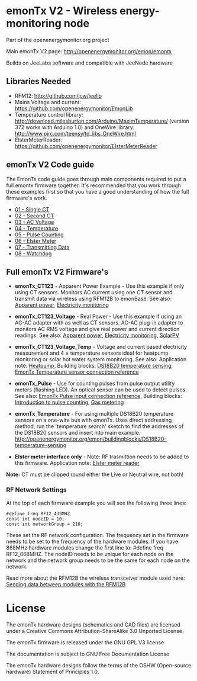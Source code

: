 # emonTx V2 - Wireless energy-monitoring node 

Part of the openenergymonitor.org project

Main emonTx V2 page: 
http://openenergymonitor.org/emon/emontx

Builds on JeeLabs software and compatible with JeeNode hardware

## Libraries Needed
* RFM12: http://github.com/jcw/jeelib
* Mains Voltage and current: https://github.com/openenergymonitor/EmonLib
* Temperature control library: http://download.milesburton.com/Arduino/MaximTemperature/ (version 372 works with Arduino 1.0) and OneWire library: http://www.pjrc.com/teensy/td_libs_OneWire.html
* ElsterMeterReader: https://github.com/openenergymonitor/ElsterMeterReader

## emonTx V2 Code guide
The EmonTx code guide goes through main components required to put a full emontx firmware together. It's recommended that you work through these examples first so that you have a good understanding of how the full firmware's work.
* [01 - Single CT](https://github.com/openenergymonitor/emonTxFirmware/tree/master/emonTxV2/Guide/a_SingleCT/a_SingleCT.ino)
* [02 - Second CT](https://github.com/openenergymonitor/emonTxFirmware/tree/master/emonTxV2/Guide/b_SecondCT/b_SecondCT.ino)
* [03 - AC Voltage](https://github.com/openenergymonitor/emonTxFirmware/tree/master/emonTxV2/Guide/c_ACVoltage/c_ACVoltage.ino)
* [04 - Temperature](https://github.com/openenergymonitor/emonTxFirmware/tree/master/emonTxV2/Guide/d_Temperature/d_Temperature.ino)
* [05 - Pulse Counting](https://github.com/openenergymonitor/emonTxFirmware/tree/master/emonTxV2/Guide/e_PulseCounting/e_PulseCounting.ino)
* [06 - Elster Meter](https://github.com/openenergymonitor/emonTxFirmware/tree/master/emonTxV2/Guide/f_ElsterMeter/f_ElsterMeter.ino)
* [07 - Transmitting Data](https://github.com/openenergymonitor/emonTxFirmware/tree/master/emonTxV2/Guide/g_TransmittingData/g_TransmittingData.ino)
* [08 - Watchdog](https://github.com/openenergymonitor/emonTxFirmware/tree/master/emonTxV2/Guide/h_watchdog/h_watchdog.ino)

## Full emonTx V2 Firmware's

* **emonTx_CT123** - Apparent Power Example - Use this example if only using CT sensors. Monitors AC current using one CT sensor and transmit data via wireless using RFM12B to emonBase. See also: [Apparent power](http://openenergymonitor.org/emon/buildingblocks/ac-power-introduction), [Electricity monitoring](http://openenergymonitor.org/emon/applications/homeenergy)

* **emonTx_CT123_Voltage** - Real Power - Use this example if using an AC-AC adapter with as well as CT sensors. AC-AC plug-in adapter to monitors AC RMS voltage and give real power and current direction readings. See also: [Apparent power](http://openenergymonitor.org/emon/buildingblocks/ac-power-introduction), [Electricity monitoring](http://openenergymonitor.org/emon/applications/homeenergy), [SolarPV](http://openenergymonitor.org/emon/applications/solarpv)

* **emonTx_CT123_Voltage_Temp** - Voltage and current based electricity measurement and 4 × temperature sensors ideal for heatpump monitoring or solar hot water system monitoring. See also: Application note: [Heatpump](http://openenergymonitor.org/emon/applications/heatpump), Building blocks: [DS18B20 temperature sensing](http://openenergymonitor.org/emon/buildingblocks/DS18B20-temperature-sensing), [EmonTx Temperature sensor connection reference](http://openenergymonitor.org/emon/emontx/reference%20)

* **emonTx_Pulse** - Use for counting pulses from pulse output utility meters (flashing LED). An optical sensor can be used to detect pulses. See also: [EmonTx Pulse input connection reference](http://openenergymonitor.org/emon/emontx/reference%20), Building blocks: [Introduction to pulse counting](http://openenergymonitor.org/emon/buildingblocks/introduction-to-pulse-counting), [Gas metering](http://openenergymonitor.org/emon/buildingblocks/gas-meter-monitoring)

* **emonTx_Temperature** - For using multiple DS18B20 temperature sensors on a one-wire bus with emonTx. Uses direct addressing method, run the 'temperature search' sketch to find the addresses of the DS18B20 sensors and insert into main example. http://openenergymonitor.org/emon/buildingblocks/DS18B20-temperature-sensing

* **Elster meter interface only** - Note: RF trasmittion needs to be added to this firmware. Application note: [Elster meter reader](http://openenergymonitor.blogspot.co.uk/2012/08/reading-watt-hour-data-from-elster.html)


**Note:** CT must be clipped round either the Live or Neutral wire, not both! 

### RF Network Settings
At the top of each firmware example you will see the following three lines:

    #define freq RF12_433MHZ
    const int nodeID = 10;
    const int networkGroup = 210;

These set the RF network configuration. The frequency set in the firmware needs to be set to the frequency of the hardware modules. If you have 868MHz hardware modules change the first line to: #define freq RF12_868MHZ. The nodeID needs to be unique for each node on the network and the network group needs to be the same for each node on the network.

Read more about the RFM12B the wireless transceiver module used here: [Sending data between modules with the RFM12B](http://openenergymonitor.org/emon/buildingblocks/rfm12b2)


# License
The emonTx hardware designs (schematics and CAD files) are licensed under a Creative Commons Attribution-ShareAlike 3.0 Unported License.

The emonTx firmware is released under the GNU GPL V3 license

The documentation is subject to GNU Free Documentation License 

The emonTx hardware designs follow the terms of the OSHW (Open-source hardware) Statement of Principles 1.0.

